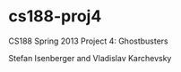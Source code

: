 cs188-proj4
===========

CS188 Spring 2013 Project 4: Ghostbusters

Stefan Isenberger and Vladislav Karchevsky
